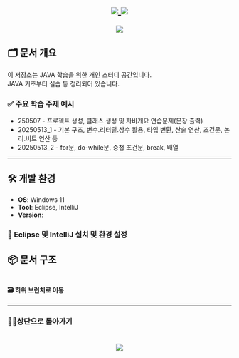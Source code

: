 
<h1 align="center">
  
  <a href="https://github.com/skwjdgh">
    <img align="center" src="https://img.shields.io/badge/goto-Main-green.svg" />
  </a>

  <a href="https://github.com/skwjdgh/Back">
    <img align="center" src="https://img.shields.io/badge/goto-Back-green.svg" />
  </a>
  
</h1>

<p align="center">
  <img align="center" src = "https://capsule-render.vercel.app/api?type=blur&height=200&color=gradient&text=JAVA101&descAlign=59&section=header">



## 🗂 문서 개요

이 저장소는 JAVA 학습을 위한 개인 스터디 공간입니다.  
JAVA 기초부터 실습 등 정리되어 있습니다.

### ✅ 주요 학습 주제 예시

- 250507  - 프로젝트 생성, 클래스 생성 및 자바개요 연습문제(문장 출력)
- 20250513_1  - 기본 구조, 변수.리터럴.상수 활용, 타입 변환, 산술 연산, 조건문, 논리.비트 연산 등
- 20250513_2  - for문, do-while문, 중첩 조건문, break, 배열

---

## 🛠️ 개발 환경

- **OS**: Windows 11
- **Tool**: Eclipse, IntelliJ
- **Version**:

### 🧩 Eclipse 및 IntelliJ 설치 및 환경 설정


## 📦 문서 구조
```
```
####  🗃️ 하위 브런치로 이동

---
###  👨‍💻상단으로 돌아가기
<h1 align="center">
        <a href="https://github.com/skwjdgh/JAVA101_study">
    <img align="center" src="https://img.shields.io/badge/backto-Top-green.svg" />
  </a>
</h1>
